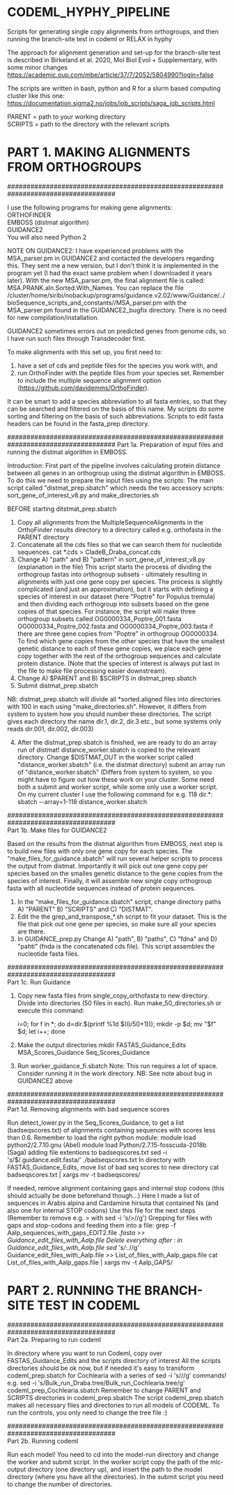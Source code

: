 # CODEML_HYPHY_PIPELINE
Scripts for generating single copy alignments from orthogroups, and then running the branch-site test in codeml or RELAX in hyphy 

The approach for alignment generation and set-up for the branch-site test is described in Birkeland et al. 2020, Mol Biol Evol + Supplementary, with some minor changes  
https://academic.oup.com/mbe/article/37/7/2052/5804990?login=false 

The scripts are written in bash, python and R for a slurm based computing cluster like this one: https://documentation.sigma2.no/jobs/job_scripts/saga_job_scripts.html

PARENT = path to your working directory <br />
SCRIPTS = path to the directory with the relevant scripts <br />

# PART 1. MAKING ALIGNMENTS FROM ORTHOGROUPS
#################################################################################### <br />

I use the following programs for making gene alignments: <br />
ORTHOFINDER <br />
EMBOSS (distmat algorithm) <br />
GUIDANCE2  <br />
You will also need Python 2

NOTE ON GUIDANCE2: 
I have experienced problems with the MSA_parser.pm in GUIDANCE2 and contacted the developers regarding this. 
They sent me a new version, but I don't think it is implemented in the program yet (I had the exact same problem when I downloaded it years later). 
With the new MSA_parser.pm, the final alignment file is called: MSA.PRANK.aln.Sorted.With_Names. 
You can replace the file /cluster/home/siribi/nobackup/programs/guidance.v2.02/www/Guidance/../bioSequence_scripts_and_constants//MSA_parser.pm 
with the MSA_parser.pm found in the GUIDANCE2_bugfix directory. There is no need for new compilation/installation. <br />

GUIDANCE2 sometimes errors out on predicted genes from genome cds, so I have run such files through Transdecoder first.

To make alignments with this set up, you first need to: 
1) have a set of cds and peptide files for the species you work with, and 
2) run OrthoFinder with the peptide files from your species set. Remember to include the multiple sequence alignment option (https://github.com/davidemms/OrthoFinder).    

It can be smart to add a species abbreviation to all fasta entries, so that they can be searched and filtered on the basis of this name.
My scripts do some sorting and filtering on the basis of such abbreviations. 
Scripts to edit fasta headers can be found in the fasta_prep directory.

####################################################################################
Part 1a. Preparation of input files and running the distmat algorithm in EMBOSS. 

Introduction: First part of the pipeline involves calculating protein distance between all genes in an orthogroup using the distmat algorithm 
in EMBOSS. To do this we need to prepare the input files using the scripts: The main script called "distmat_prep.sbatch" which needs 
the two accessory scripts: sort_gene_of_interest_v8.py and make_directories.sh

BEFORE starting ditstmat_prep.sbatch
1. Copy all alignments from the MultipleSequenceAlignments in the OrthoFinder results directory to a directory called e.g. orthofasta in the PARENT directory
2. Concatenate all the cds files so that we can search them for nucleotide sequences.
	cat *.cds > CladeB_Draba_concat.cds 
3. Change A) "path" and B) "pattern" in sort_gene_of_interest_v8.py (explanation in the file)
	This script starts the process of dividing the orthogroup fastas into 
	orthogroup subsets - ultimately resulting in alignments with just one gene copy 
	per species. The process is slightly complicated (and just an approximation), 
	but it starts with defining a species of interest in our dataset (here 
	"Poptre" for Populus tremula) and then dividing each orthogroup into subsets 
	based on the gene copies of that species. For instance, the script will make 
	three orthogroup subsets called OG0000334_Poptre_001.fasta 
	OG0000334_Poptre_002.fasta and OG0000334_Poptre_003.fasta if there are three 
	gene copies from "Poptre" in orthogroup OG0000334. To find which gene copies 
	from the other species that have the smallest genetic distance to each of these 
	gene copies, we place each gene copy together with the rest of the orthogroup 
	sequences and calculate protein distance. (Note that the species of interest 
	is always put last in the file to make file processing easier downstream).
3. Change A) $PARENT and B) $SCRIPTS in distmat_prep.sbatch 
4. Submit distmat_prep.sbatch

NB: distmat_prep.sbatch will divide all *sorted.aligned files into directories with 100 in each using "make_directories.sh". However, it differs from system to system how you should number these directories. The script gives each directory the name dir.1, dir.2, dir.3 etc., but some systems only reads dir.001, dir.002, dir.003)

4. After the distmat_prep.sbatch is finished, we are ready to do an array run of distmat! distance_worker.sbatch is copied to the relevant directory.
	Change $DISTMAT_OUT in the worker script called "distance_worker.sbatch" (i.e. the distmat directory)
	submit an array run of "distance_worker.sbatch" (Differs from system to system, so you might have to figure out how these work on your cluster. Some need both a submit and worker script, while some only use a worker script. On my current cluster I use the following command for e.g. 118 dir.*: 
	sbatch --array=1-118 distance_worker.sbatch 

#################################################################################### <br />
Part 1b. Make files for GUIDANCE2

Based on the results from the distmat algorithm from EMBOSS, next step is to build new files with only one gene copy for each species. The "make_files_for_guidance.sbatch" will run several helper scripts to process the output from distmat. Importantly it will pick out one gene copy per species based on the smalles genetic distance to the gene copies from the species of interest. Finally, it will assemble new single copy orthogroup fasta with all nucleotide sequences instead of protein sequences.

1. In  the "make_files_for_guidance.sbatch" script, change directory paths A) "PARENT" B) "SCRIPTS" and C) "DISTMAT". 
2. Edit the the grep_and_transpose_*.sh script to fit your dataset. This is the file that pick out one gene per species, so make sure all  your species are there. 
3. In GUIDANCE_prep.py Change A) "path", B) "paths", C) "fdna" and D) "pahti" (fnda is the concatenated cds file). This script assembles the nucleotide fasta files. 

#################################################################################### <br />
Part 1c. Run Guidance <br />

1. Copy new fasta files from single_copy_orthofasta to new directory. Divide into directories (50 files in each). Run make_50_directories.sh or execute this command: 

	i=0; 
	for f in *; 
	do 
    		d=dir.$(printf %1d $((i/50+1))); 
    		mkdir -p $d; 
    		mv "$f" $d; 
    		let i++; 
	done

2. Make the output directories 
	mkdir FASTAS_Guidance_Edits MSA_Scores_Guidance Seq_Scores_Guidance

3. Run worker_guidance_fi.sbatch
	Note: This run requires a lot of space. Consider running it in the work directory. 
	NB: See note about bug in GUIDANCE2 above

#################################################################################### <br />
Part 1d. Removing alignments with bad sequence scores

Run detect_lower.py in the Seq_Scores_Guidance, to get a list (badseqscores.txt) of alignments containing sequences with scores less than 0.6. 
Remember to load the right python module: 
	module load python2/2.7.10.gnu (Abel) 
	module load Python/2.7.15-fosscuda-2018b (Saga)
adding file extentions to badseqscores.txt
	sed -i 's/$/\.guidance.edit.fasta/' ./badseqscores.txt 
In directory with FASTAS_Guidance_Edits, move list of bad seq scores to new directory
	cat badseqscores.txt | xargs mv -t badseqscores/

If needed, remove alignment containing gaps and internal stop codons (this should actually be done beforehand though...)
Here I made a list of sequences in Arabis alpina and Cardamine hirsuta that contained Ns (and also one for internal STOP codons)
Use this file for the next steps (Remember to remove e.g. > with  sed -i 's/>//g')
Grepping for files with gaps and stop-codons and feeding them into a file:
	grep -f Aalp_sequences_with_gaps_EDIT2.file *.fasta >> Guidance_edit_files_with_Aalp.file
Delete everything after : in Guidance_edit_files_with_Aalp.file
	sed 's/:.*//g' Guidance_edit_files_with_Aalp.file >> List_of_files_with_Aalp_gaps.file
	cat List_of_files_with_Aalp_gaps.file | xargs mv -t Aalp_GAPS/



# PART 2. RUNNING THE BRANCH-SITE TEST IN CODEML
#################################################################################### <br />
Part 2a. Preparing to run codeml

In directory where you want to run Codeml, copy over FASTAS_Guidance_Edits and the scripts directory of interest
All the scripts directories should be ok now, but if needed it's easy to transform codeml_prep.sbatch for Cochlearia with a series of sed -i 's///g' commands!
e.g. sed -i 's/Bulk_run_Draba.tree/Bulk_run_Cochlearia.tree/g' codeml_prep_Cochlearia.sbatch
Remember to change PARENT and SCRIPTS directories in codeml_prep.sbatch
The script codeml_prep.sbatch makes all necessary files and directories to run all models of CODEML.
To run the controls, you only need to change the tree file :)  

#################################################################################### <br />
Part 2b. Running codeml

Run each model! 
You need to cd into the model-run directory and change the worker and submit script. 
In the worker script copy the path of the mlc-output directory (one directory up), and insert the path to the model directory (where you have all the directories).
In the submit script you need to change the number of directories. 
